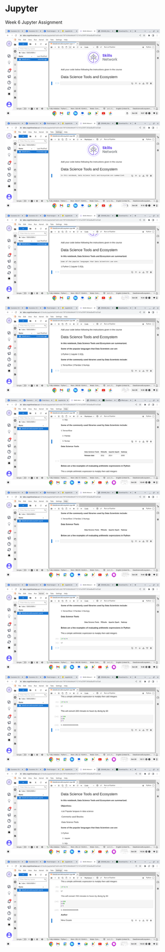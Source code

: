 # Jupyter
Week 6 Jupyter Assignment 

![](2-title.png)

![](3-title.jpg)

![](4-dslanguages.png)

![](5-dslibraries.png)

![](6-dstools.jpg)

![](7-introarithmetic.jpg)

![](8-multiplyandaddintegers.jpg)

![](9-hourstominutes.png)

![](10-objectives.jpg)

![](11-authordetails.jpg)
